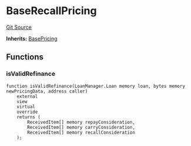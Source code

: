 # BaseRecallPricing
[Git Source](https://github.com/AstariaXYZ/starport/blob/3b5262d09059b9ae5a2377a67d883d25f8ae5aab/src/pricing/BaseRecallPricing.sol)

**Inherits:**
[BasePricing](/src/pricing/BasePricing.sol/abstract.BasePricing.md)


## Functions
### isValidRefinance


```solidity
function isValidRefinance(LoanManager.Loan memory loan, bytes memory newPricingData, address caller)
    external
    view
    virtual
    override
    returns (
        ReceivedItem[] memory repayConsideration,
        ReceivedItem[] memory carryConsideration,
        ReceivedItem[] memory recallConsideration
    );
```

